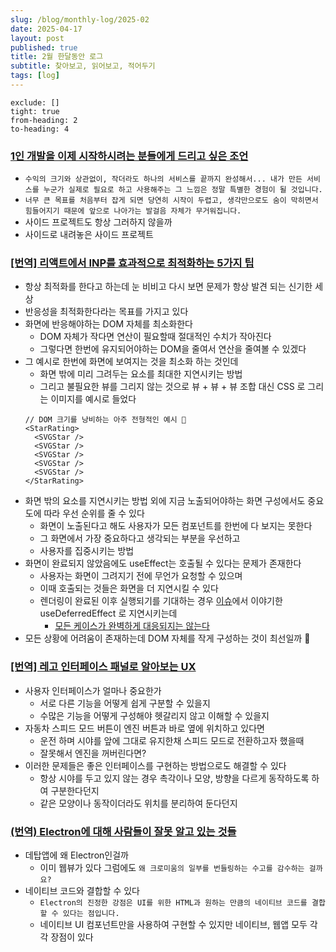 ```yaml
---
slug: /blog/monthly-log/2025-02
date: 2025-04-17
layout: post
published: true
title: 2월 한달동안 로그
subtitle: 찾아보고, 읽어보고, 적어두기
tags: [log]
---
```


```toc
exclude: []
tight: true
from-heading: 2
to-heading: 4
```

### [1인 개발을 이제 시작하시려는 분들에게 드리고 싶은 조언](https://soulduse.tistory.com/m/161)

- `수익의 크기와 상관없이, 작더라도 하나의 서비스를 끝까지 완성해서... 내가 만든 서비스를 누군가 실제로 필요로 하고 사용해주는 그 느낌은 정말 특별한 경험이 될 것입니다.`
- `너무 큰 목표를 처음부터 잡게 되면 당연히 시작이 두렵고, 생각만으로도 숨이 막히면서 힘들어지기 때문에 앞으로 나아가는 발걸음 자체가 무거워집니다.`
- 사이드 프로젝트도 항상 그러하지 않을까
- 사이드로 내려놓은 사이드 프로젝트

### [**[번역] 리액트에서 INP를 효과적으로 최적화하는 5가지 팁**](https://velog.io/@typo/5-tips-to-effectively-optimize-inp)

- 항상 최적화를 한다고 하는데 눈 비비고 다시 보면 문제가 항상 발견 되는 신기한 세상
- 반응성을 최적화한다라는 목표를 가지고 있다
- 화면에 반응해야하는 DOM 자체를 최소화한다
  - DOM 자체가 작다면 연산이 필요할때 절대적인 수치가 작아진다
  - 그렇다면 한번에 유지되어야하는 DOM을 줄여서 연산을 줄여볼 수 있겠다
- 그 예시로 한번에 화면에 보여지는 것을 최소화 하는 것인데
  - 화면 밖에 미리 그려두는 요소를 최대한 지연시키는 방법
  - 그리고 불필요한 뷰를 그리지 않는 것으로 뷰 + 뷰 + 뷰 조합 대신 CSS 로 그리는 이미지를 예시로 들었다
  ```tsx
  // DOM 크기를 낭비하는 아주 전형적인 예시 🙈
  <StarRating>
    <SVGStar />
    <SVGStar />
    <SVGStar />
    <SVGStar />
    <SVGStar />
  </StarRating>
  ```
- 화면 밖의 요소를 지연시키는 방법 외에 지금 노출되어야하는 화면 구성에서도 중요도에 따라 우선 순위를 줄 수 있다
  - 화면이 노출된다고 해도 사용자가 모든 컴포넌트를 한번에 다 보지는 못한다
  - 그 화면에서 가장 중요하다고 생각되는 부분을 우선하고
  - 사용자를 집중시키는 방법
- 화면이 완료되지 않았음에도 useEffect는 호출될 수 있다는 문제가 존재한다
  - 사용자는 화면이 그려지기 전에 무언가 요청할 수 있으며
  - 이때 호출되는 것들은 화면을 더 지연시킬 수 있다
  - 렌더링이 완료된 이후 실행되기를 기대하는 경우 [이슈](https://github.com/facebook/react/issues/22506)에서 이야기한 useDeferredEffect 로 지연시키는데
    - [모든 케이스가 완벽하게 대응되지는 않는다](https://github.com/facebook/react/issues/22506#issuecomment-938310374)
- 모든 상황에 어려움이 존재하는데 DOM 자체를 작게 구성하는 것이 최선일까 🤔

### [**[번역] 레고 인터페이스 패널로 알아보는 UX**](https://velog.io/@typo/the-ux-of-lego-interface-panels)

- 사용자 인터페이스가 얼마나 중요한가
  - 서로 다른 기능을 어떻게 쉽게 구분할 수 있을지
  - 수많은 기능을 어떻게 구성해야 헷갈리지 않고 이해할 수 있을지
- 자동차 스피드 모드 버튼이 엔진 버튼과 바로 옆에 위치하고 있다면
  - 운전 하며 시야를 앞에 그대로 유지한채 스피드 모드로 전환하고자 했을때
  - 잘못해서 엔진을 꺼버린다면?
- 이러한 문제들은 좋은 인터페이스를 구현하는 방법으로도 해결할 수 있다
  - 항상 시야를 두고 있지 않는 경우 촉각이나 모양, 방향을 다르게 동작하도록 하여 구분한다던지
  - 같은 모양이나 동작이더라도 위치를 분리하여 둔다던지

### [**(번역) Electron에 대해 사람들이 잘못 알고 있는 것들**](https://velog.io/@sehyunny/things-people-get-wrong-about-electron)

- 데탑앱에 왜 Electron인걸까
  - 이미 웹뷰가 있다 그럼에도 `왜 크로미움의 일부를 번들링하는 수고를 감수하는 걸까요?`
- 네이티브 코드와 결합할 수 있다
  - `Electron의 진정한 강점은 UI를 위한 HTML과 원하는 만큼의 네이티브 코드를 결합할 수 있다는 점입니다.`
  - 네이티브 UI 컴포넌트만을 사용하여 구현할 수 있지만 네이티브, 웹앱 모두 각각 장점이 있다
